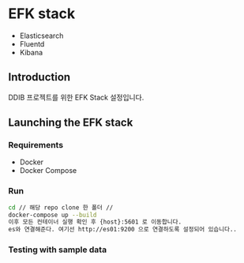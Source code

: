 # EFK stack

- Elasticsearch
- Fluentd
- Kibana

## Introduction

DDIB 프로젝트를 위한 EFK Stack 설정입니다.

## Launching the EFK stack

### Requirements

- Docker
- Docker Compose

### Run

```bash
cd // 해당 repo clone 한 폴더 //
docker-compose up --build
이후 모든 컨테이너 실행 확인 후 {host}:5601 로 이동합니다.
es와 연결해준다. 여기선 http://es01:9200 으로 연결하도록 설정되어 있습니다..
```


### Testing with sample data

